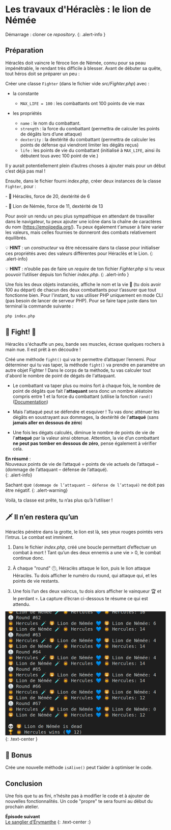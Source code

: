 # Les travaux d'Héraclès : le lion de Némée

Démarrage : cloner ce *repository*.
{: .alert-info }

## Préparation

Héraclès doit vaincre le féroce lion de Némée, connu pour sa peau impénétrable, le rendant très difficile à blesser. Avant de débuter sa quête, tout héros doit se préparer un peu :

Créer une classe `Fighter` (dans le fichier vide *src/Fighter.php*) avec :

- la constante
    - `MAX_LIFE = 100` : les combattants ont 100 points de vie max

- les propriétés
    - `name` : le nom du combattant.
    - `strength` : la force du combattant (permettra de calculer les points de dégâts lors d’une attaque)
    - `dexterity` : la dextérité du combattant (permettra de calculer les points de défense qui viendront limiter les dégâts reçus)
    - `life` : les points de vie du combattant (initialisé à `MAX_LIFE`, ainsi ils débutent tous avec 100 point de vie.)

Il y aurait potentiellement plein d’autres choses à ajouter mais pour un début c’est déjà pas mal !

Ensuite, dans le fichier fourni *index.php*, créer deux instances de la classe `Fighter`, pour :

- 🧔 Héraclès, force de 20, dextérité de 6

- 🦁 Lion de Némée, force de 11, dextérité de 13

Pour avoir un rendu un peu plus sympathique en attendant de travailler dans le navigateur, tu peux ajouter une icône dans la chaîne de caractères du nom (https://emojipedia.org/).
Tu peux également t'amuser à faire varier les valeurs, mais celles fournies te donneront des combats relativement équilibrés.

💡 **HINT** : un *constructeur* va être nécessaire dans ta classe pour initialiser ces propriétés avec des valeurs différentes pour Héraclès et le Lion.
{: .alert-info}

💡 **HINT** : n’oublie pas de faire un *require* de ton fichier *Fighter.php* si tu veux pouvoir l’utiliser depuis ton fichier *index.php*.
{: .alert-info }

Une fois les deux objets instanciés, affiche le nom et la vie 💙 (tu dois avoir 100 au départ) de chacun des deux combattants pour t’assurer que tout fonctionne bien. Pour l'instant, tu vas utiliser PHP uniquement en mode CLI (pas besoin de lancer de serveur PHP).
Pour se faire tape juste dans ton terminal la commande suivante :
```bash
php index.php
``` 

## 🧔 Fight! 🦁

Héraclès s'échauffe un peu, bande ses muscles, écrase quelques rochers à main nue. Il est prêt à en découdre !

Créé une méthode `fight()` qui va te permettre d’attaquer l’ennemi. Pour déterminer qui tu vas taper, la méthode `fight()` va prendre en paramètre un autre objet Fighter ! Dans le corps de ta méthode, tu vas calculer tout d'abord le nombre de point de dégats de l'attaquant.

- Le combattant va taper plus ou moins fort à chaque fois, le nombre de point de dégâts que fait l'**attaquant** sera donc un nombre aléatoire compris entre 1 et la force du combattant (utilise la fonction `rand()` ([Documentation](https://www.php.net/manual/fr/function.rand.php))

- Mais l'attaqué peut se défendre et esquiver ! Tu vas donc atténuer les dégâts en soustrayant aux dommages, la dextérité de l'**attaqué** (sans **jamais aller en dessous de zéro**)

- Une fois les dégats calculés, diminue le nombre de points de vie de l'**attaqué** par la valeur ainsi obtenue. Attention, la vie d’un combattant **ne peut pas tomber en dessous de zéro**, pense également à vérifier cela.

**En résumé**  :  
Nouveaux points de vie de l’attaqué = points de vie actuels de l’attaqué – (dommage de l’attaquant – défense de l’attaqué).  
{: .alert-info}

Sachant que `(dommage de l’attaquant – défense de l’attaqué)` ne doit pas être négatif.
{: .alert-warning}


Voilà, ta classe est prête, tu n’as plus qu’à l’utiliser !

## 🗡️ Il n’en restera qu’un

Héraclès pénètre dans la grotte, le lion est là, ses yeux rouges pointés vers l’intrus. Le combat est imminent.

1. Dans le fichier *index.php*, créé une boucle permettant d’effectuer un combat à mort ! Tant qu’un des deux ennemis a une vie > 0, le combat continue donc.

2. À chaque "round" 🕛, Héraclès attaque le lion, puis le lion attaque Héraclès. Tu dois afficher le numéro du round, qui attaque qui, et les points de vie restants. 

3. Une fois l’un des deux vaincus, tu dois alors afficher le vainqueur 🏆 et le perdant 💀. La capture d’écran ci-dessous te résume ce qui est attendu.

![instructions](instructions.png)
{: .text-center }

## 🎁 Bonus
Crée une nouvelle méthode `isAlive()` peut t’aider à optimiser le code.

## Conclusion

Une fois que tu as fini, n’hésite pas à modifier le code et à ajouter de nouvelles fonctionnalités.
Un code "propre" te sera fourni au début du prochain atelier.


**Épisode suivant**  
[Le sanglier d’Érymanthe](https://wildcodeschool.github.io/workshop-php-poo-heracles-labour-2/)
{: .text-center :}
